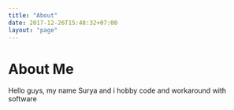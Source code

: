```yaml
---
title: "About"
date: 2017-12-26T15:48:32+07:00
layout: "page"
---
```


# About Me

Hello guys, my name Surya and i hobby code and workaround with software